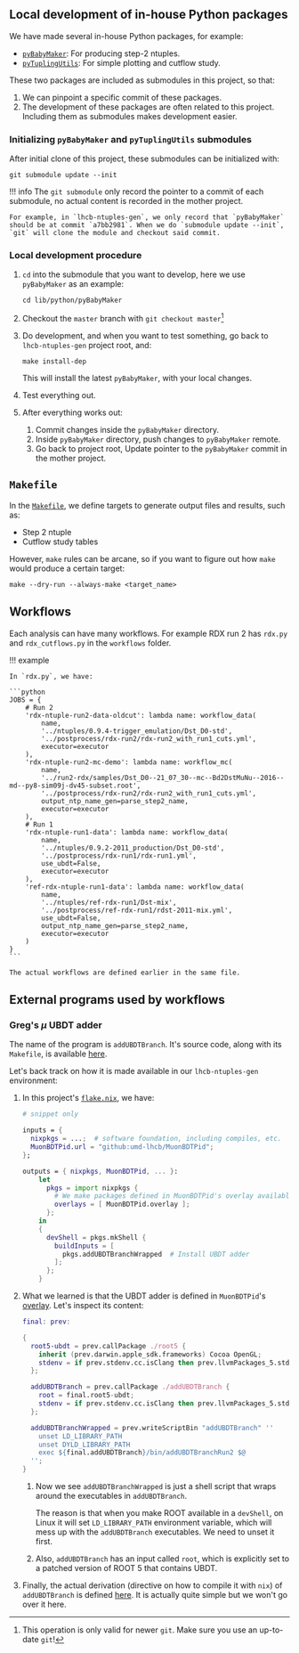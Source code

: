 ## Local development of in-house Python packages
We have made several in-house Python packages, for example:

- [`pyBabyMaker`](https://github.com/umd-lhcb/pyBabyMaker): For producing step-2 ntuples.
- [`pyTuplingUtils`](https://github.com/umd-lhcb/pyTuplingUtils): For simple plotting and cutflow study.

These two packages are included as submodules in this project, so that:

1. We can pinpoint a specific commit of these packages.
2. The development of these packages are often related to this project.
    Including them as submodules makes development easier.

### Initializing `pyBabyMaker` and `pyTuplingUtils` submodules

After initial clone of this project, these submodules can be initialized with:
```
git submodule update --init
```

!!! info
    The `git submodule` only record the pointer to a commit of each submodule,
    no actual content is recorded in the mother project.

    For example, in `lhcb-ntuples-gen`, we only record that `pyBabyMaker`
    should be at commit `a7bb2981`. When we do `submodule update --init`,
    `git` will clone the module and checkout said commit.

### Local development procedure

1. `cd` into the submodule that you want to develop, here we use `pyBabyMaker`
    as an example:

    ```
    cd lib/python/pyBabyMaker
    ```

2. Checkout the `master` branch with `git checkout master`[^1]
3. Do development, and when you want to test something, go back to
    `lhcb-ntuples-gen` project root, and:

    ```
    make install-dep
    ```

    This will install the latest `pyBabyMaker`, with your local changes.

4. Test everything out.
5. After everything works out:
    1. Commit changes inside the `pyBabyMaker` directory.
    2. Inside `pyBabyMaker` directory, push changes to `pyBabyMaker` remote.
    3. Go back to project root, Update pointer to the `pyBabyMaker` commit in
        the mother project.


[^1]: This operation is only valid for newer `git`. Make sure you use an up-to-date `git`!


## `Makefile`
In the [`Makefile`](https://github.com/umd-lhcb/lhcb-ntuples-gen/blob/master/Makefile),
we define targets to generate output files and results, such as:

- Step 2 ntuple
- Cutflow study tables

However, `make` rules can be arcane, so if you want to figure out how `make`
would produce a certain target:
```
make --dry-run --always-make <target_name>
```


## Workflows

Each analysis can have many workflows. For example RDX run 2 has
`rdx.py` and `rdx_cutflows.py` in the `workflows` folder.

!!! example

    In `rdx.py`, we have:

    ```python
    JOBS = {
        # Run 2
        'rdx-ntuple-run2-data-oldcut': lambda name: workflow_data(
            name,
            '../ntuples/0.9.4-trigger_emulation/Dst_D0-std',
            '../postprocess/rdx-run2/rdx-run2_with_run1_cuts.yml',
            executor=executor
        ),
        'rdx-ntuple-run2-mc-demo': lambda name: workflow_mc(
            name,
            '../run2-rdx/samples/Dst_D0--21_07_30--mc--Bd2DstMuNu--2016--md--py8-sim09j-dv45-subset.root',
            '../postprocess/rdx-run2/rdx-run2_with_run1_cuts.yml',
            output_ntp_name_gen=parse_step2_name,
            executor=executor
        ),
        # Run 1
        'rdx-ntuple-run1-data': lambda name: workflow_data(
            name,
            '../ntuples/0.9.2-2011_production/Dst_D0-std',
            '../postprocess/rdx-run1/rdx-run1.yml',
            use_ubdt=False,
            executor=executor
        ),
        'ref-rdx-ntuple-run1-data': lambda name: workflow_data(
            name,
            '../ntuples/ref-rdx-run1/Dst-mix',
            '../postprocess/ref-rdx-run1/rdst-2011-mix.yml',
            use_ubdt=False,
            output_ntp_name_gen=parse_step2_name,
            executor=executor
        )
    }
    ```

    The actual workflows are defined earlier in the same file.


## External programs used by workflows

### Greg's $\mu$ UBDT adder

The name of the program is `addUBDTBranch`. It's source code, along with its
`Makefile`, is available [here](https://github.com/umd-lhcb/MuonBDTPid/tree/master/src).

Let's back track on how it is made available in our `lhcb-ntuples-gen` environment:

1. In this project's [`flake.nix`](https://github.com/umd-lhcb/lhcb-ntuples-gen/blob/master/flake.nix),
we have:

    ```nix
    # snippet only

    inputs = {
      nixpkgs = ...;  # software foundation, including compiles, etc.
      MuonBDTPid.url = "github:umd-lhcb/MuonBDTPid";
    };

    outputs = { nixpkgs, MuonBDTPid, ... }:
        let
          pkgs = import nixpkgs {
            # We make packages defined in MuonBDTPid's overlay available
            overlays = [ MuonBDTPid.overlay ];
          };
        in
        {
          devShell = pkgs.mkShell {
            buildInputs = [
              pkgs.addUBDTBranchWrapped  # Install UBDT adder
            ];
          };
        }
    ```

2. What we learned is that the UBDT adder is defined in `MuonBDTPid`'s
   [overlay](https://github.com/umd-lhcb/MuonBDTPid/blob/master/nix/overlay.nix).
   Let's inspect its content:

    ```nix
    final: prev:

    {
      root5-ubdt = prev.callPackage ./root5 {
        inherit (prev.darwin.apple_sdk.frameworks) Cocoa OpenGL;
        stdenv = if prev.stdenv.cc.isClang then prev.llvmPackages_5.stdenv else prev.gcc8Stdenv;
      };

      addUBDTBranch = prev.callPackage ./addUBDTBranch {
        root = final.root5-ubdt;
        stdenv = if prev.stdenv.cc.isClang then prev.llvmPackages_5.stdenv else prev.gcc8Stdenv;
      };

      addUBDTBranchWrapped = prev.writeScriptBin "addUBDTBranch" ''
        unset LD_LIBRARY_PATH
        unset DYLD_LIBRARY_PATH
        exec ${final.addUBDTBranch}/bin/addUBDTBranchRun2 $@
      '';
    }
    ```

    1. Now we see `addUBDTBranchWrapped` is just a shell script that wraps
       around the executables in `addUBDTBranch`.

        The reason is that when you make ROOT available in a `devShell`, on
        Linux it will set `LD_LIBRARY_PATH` environment variable, which will
        mess up with the `addUBDTBranch` executables. We need to unset it
        first.

    2. Also, `addUBDTBranch` has an input called `root`, which is explicitly
       set to a patched version of ROOT 5 that contains UBDT.

3. Finally, the actual derivation (directive on how to compile it with `nix`) of
   `addUBDTBranch` is defined [here](https://github.com/umd-lhcb/MuonBDTPid/blob/master/nix/addUBDTBranch/default.nix).
   It is actually quite simple but we won't go over it here.
